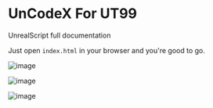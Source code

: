 # UnCodeX For UT99

UnrealScript full documentation

Just open `index.html` in your browser and you're good to go.

![image](https://user-images.githubusercontent.com/38140593/151673607-8a7f7ded-4565-4d49-a0ac-a98e016449a6.png)

![image](https://user-images.githubusercontent.com/38140593/151673617-b9e8d89c-5bab-4776-b821-d9067c2bb1a4.png)

![image](https://user-images.githubusercontent.com/38140593/151673626-e89862ec-a23c-40c7-a0d9-1dbf3dfe8982.png)
